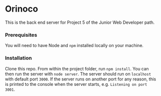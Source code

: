 # Orinoco #

This is the back end server for Project 5 of the Junior Web Developer path.

### Prerequisites ###

You will need to have Node and `npm` installed locally on your machine.

### Installation ###

Clone this repo. From within the project folder, run `npm install`.
You can then run the server with `node server`.
The server should run on `localhost` with default port `3000`.
If the server runs on another port for any reason, this is printed to the
console when the server starts, e.g. `Listening on port 3001`.
